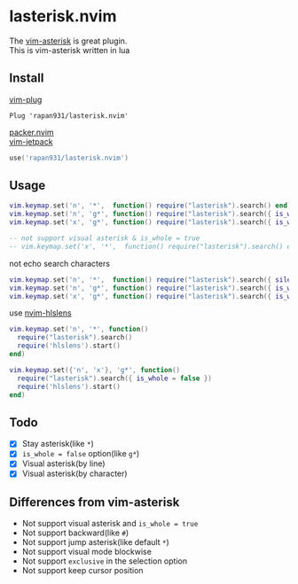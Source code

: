 # lasterisk.nvim
The [vim-asterisk](https://github.com/haya14busa/vim-asterisk) is great plugin.  
This is vim-asterisk written in lua

## Install

[vim-plug](https://github.com/junegunn/vim-plug)

```vim
Plug 'rapan931/lasterisk.nvim'
```

[packer.nvim](https://github.com/wbthomason/packer.nvim)  
[vim-jetpack](https://github.com/tani/vim-jetpack)

```lua
use('rapan931/lasterisk.nvim')
```

## Usage

```lua
vim.keymap.set('n', '*',  function() require("lasterisk").search() end)
vim.keymap.set('n', 'g*', function() require("lasterisk").search({ is_whole = false }) end)
vim.keymap.set('x', 'g*', function() require("lasterisk").search({ is_whole = false }) end)

-- not support visual asterisk & is_whole = true
-- vim.keymap.set('x', '*',  function() require("lasterisk").search() end)
```

not echo search characters
```lua
vim.keymap.set('n', '*',  function() require("lasterisk").search({ silent = true }) end)
vim.keymap.set('n', 'g*', function() require("lasterisk").search({ is_whole = false, silent = true}) end)
vim.keymap.set('x', 'g*', function() require("lasterisk").search({ is_whole = false, silent = true}) end)
```

use [nvim-hlslens](https://github.com/kevinhwang91/nvim-hlslens)
```lua
vim.keymap.set('n', '*', function()
  require("lasterisk").search()
  require('hlslens').start()
end)

vim.keymap.set({'n', 'x'}, 'g*', function()
  require("lasterisk").search({ is_whole = false })
  require('hlslens').start()
end)
```

## Todo

- [x] Stay asterisk(like `*`)
- [x] `is_whole = false` option(like `g*`)
- [x] Visual asterisk(by line)
- [x] Visual asterisk(by character)

## Differences from vim-asterisk

- Not support visual asterisk and `is_whole = true`
- Not support backward(like `#`)
- Not support jump asterisk(like default `*`)
- Not support visual mode blockwise
- Not support `exclusive` in the selection option
- Not support keep cursor position
